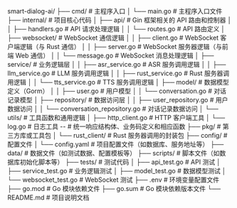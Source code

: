 smart-dialog-ai/
├── cmd/                     # 主程序入口
│   └── main.go              # 主程序入口文件
├── internal/                # 项目核心代码
│   ├── api/                 # Gin 框架相关的 API 路由和控制器
│   │   ├── handlers.go      # API 请求处理逻辑
│   │   └── routes.go        # API 路由定义
│   ├── websocket/           # WebSocket 通信逻辑
│   │   ├── client.go        # WebSocket 客户端逻辑（与 Rust 通信）
│   │   ├── server.go        # WebSocket 服务器逻辑（与前端 Web 通信）
│   │   └── message.go       # WebSocket 消息处理逻辑
│   ├── service/             # 业务逻辑层
│   │   ├── asr_service.go   # ASR 服务调用逻辑
│   │   ├── llm_service.go   # LLM 服务调用逻辑
│   │   ├── rust_service.go  # Rust 服务器调用逻辑
│   │   └── tts_service.go   # TTS 服务调用逻辑
│   ├── model/               # 数据模型定义（Gorm）
│   │   ├── user.go          # 用户模型
│   │   └── conversation.go  # 对话记录模型
│   ├── repository/          # 数据访问层
│   │   ├── user_repository.go  # 用户数据访问
│   │   └── conversation_repository.go  # 对话记录数据访问
│   └── utils/               # 工具函数和通用逻辑
│       ├── http_client.go   # HTTP 客户端工具
│       └── log.go           # 日志工具
        --                   # 统一响应结构体、业务码定义和相应函数
├── pkg/                     # 第三方库或工具包
│   └── rust_client/         # Rust 服务器调用的封装包
├── config/                  # 配置文件
│   └── config.yaml          # 项目配置文件（如数据库、服务地址等）
├── data/                    # 数据文件（如测试数据、配置模板等）
├── scripts/                 # 脚本文件（如数据库初始化脚本等）
├── tests/                   # 测试代码
│   ├── api_test.go          # API 测试
│   ├── service_test.go      # 业务逻辑测试
│   ├── model_test.go        # 数据模型测试
│   └── websocket_test.go    # WebSocket 测试
├── .env                     # 环境变量配置文件
├── go.mod                   # Go 模块依赖文件
├── go.sum                   # Go 模块依赖版本文件
└── README.md                # 项目说明文档